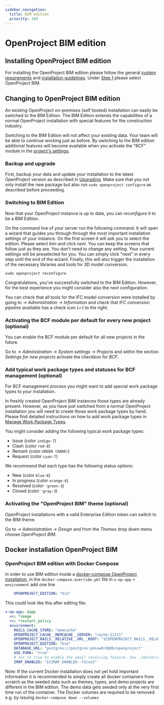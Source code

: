 ```yaml
---
sidebar_navigation:
  title: BIM edition
  priority: 100
---
```


# OpenProject BIM edition

## Installing OpenProject BIM edition

For installing the OpenProject BIM edition please follow the general [system requirements](../system-requirements/) and [installation guidelines](../installation/packaged/).
Under [Step 1](../installation/packaged/#step-1-select-your-openproject-edition) please select OpenProject BIM.

## Changing to OpenProject BIM edition 

An existing OpenProject on-premises (self hosted) installation can easily be switched to the BIM Edition. The BIM Edition extends the capabilities of a normal OpenProject installation with special features for the construction industry.

Switching to the BIM Edition will not affect your existing data. Your team will be able to continue working just as before. By switching to the BIM edition additional features will become available  when you activate the "BCF" module in the [project's settings](../../user-guide/projects/project-settings/modules).

### Backup and upgrade

First, backup your data and update your installation to the latest OpenProject version as described in [Upgrading](../operation/upgrading).
Make sure that you not only install the new package but also run `sudo openproject configure` as described before proceeding.

### Switching to BIM Edition

Now that your OpenProject instance is up to date, you can _reconfigure_ it to be a BIM Edition.

On the command line of your server run the following command. It will open a wizard that
guides you through through the most important installation settings of your instance.
On the first screen it will ask you to select the edition. Please select _bim_ and click _next_.
You can keep the screens that follow just as they are. You don't need to change any setting. 
Your current settings will be preselected for you. You can simply click "next" in every step 
until the end of the wizard. Finally, this will also
trigger the installation of the necessary libraries and tools for 3D model conversion.

`sudo openproject reconfigure`

Congratulations, you've successfully switched to the BIM Edition. However, for the best
experience you might consider also the next configuration.

You can check that all tools for the IFC model conversion were installed by going to
_-> Administration -> Information_ and check that _IFC conversion pipeline available_ 
has a check icon (✓) to the right.

### Activating the BCF module per default for every new project (optional)

You can enable the BCF module per default for all new projects in the future.

Go to _-> Administration -> System settings -> Projects_ and within the section 
_Settings for new projects_ activate the checkbox for _BCF_.

### Add typical work package types and statuses for BCF management (optional)

For BCF management process you might want to add special work package types to your
installation.

In freshly created OpenProject BIM instances those types are already present. However,
as you have just switched from a normal OpenProject installation you will need to create
those work package types by hand. Please find detailed instructions on how to add work 
package types in [Manage Work Package Types](../../system-admin-guide/manage-work-packages/work-package-types/).

You might consider adding the following typical work package types:

- Issue (color `indigo-7`)
- Clash (color `red-8`)
- Remark (color `GREEN (DARK)`)
- Request (color `cyan-7`)

We recommend that each type has the following status options:

- New (color `blue-6`)
- In progress (color `orange-6`)
- Resolved (color `'green-3`)
- Closed (color `'gray-3`)

### Activating the "OpenProject BIM" theme (optional)

OpenProject installations with a valid Enterprise Edition token can switch to the BIM 
theme.

Go to _-> Administration -> Design_ and from the _Themes_ drop down menu choose _OpenProject BIM_.

## Docker installation OpenProject BIM

### OpenProject BIM edition with Docker Compose

in order to use BIM edition inside a [docker-compose OpenProject installation](../installation/docker/), in the `docker-compose.override.yml` file in `x-op-app` > `environment` add one line

```yml
    OPENPROJECT_EDITION: "bim"
```

This could look like this after editing file:

```yml
x-op-app: &app
  <<: *image
  <<: *restart_policy
  environment:
    RAILS_CACHE_STORE: "memcache"
    OPENPROJECT_CACHE__MEMCACHE__SERVER: "cache:11211"
    OPENPROJECT_RAILS__RELATIVE__URL__ROOT: "${OPENPROJECT_RAILS__RELATIVE__URL__ROOT:-}"
    OPENPROJECT_EDITION: "bim"
    DATABASE_URL: "postgres://postgres:p4ssw0rd@db/openproject"
    USE_PUMA: "true"
    # set to true to enable the email receiving feature. See ./docker/cron for more options
    IMAP_ENABLED: "${IMAP_ENABLED:-false}"
```

Note: If the current Docker installation does not yet hold important information it is recommended to simply create all docker containers from scratch as the seeded data such as themes, types, and demo projects are different in the BIM edition. The demo data gets seeded only at the very first time run of the container. The Docker volumes are required to be removed e.g. by issuing `docker-compose down --volumes` 

